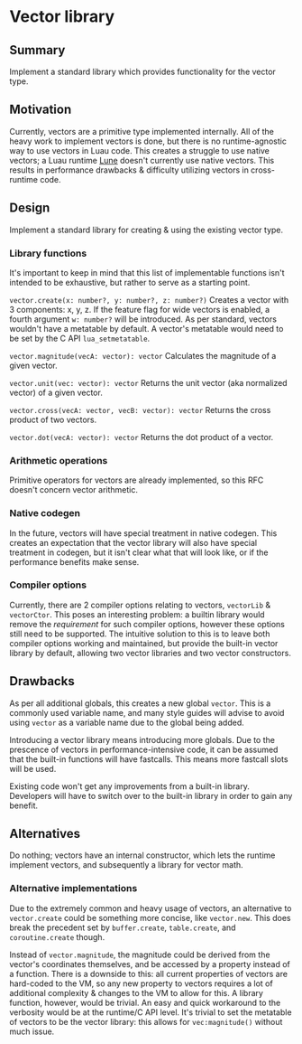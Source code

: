 # Vector library

## Summary

Implement a standard library which provides functionality for the vector type.

## Motivation

Currently, vectors are a primitive type implemented internally. All of the heavy work to implement vectors is done, but there is no runtime-agnostic way to use vectors in Luau code. This creates a struggle to use native vectors; a Luau runtime [Lune](https://github.com/lune-org/lune) doesn't currently use native vectors. This results in performance drawbacks & difficulty utilizing vectors in cross-runtime code.

## Design

Implement a standard library for creating & using the existing vector type.

### Library functions

It's important to keep in mind that this list of implementable functions isn't intended to be exhaustive, but rather to serve as a starting point.

`vector.create(x: number?, y: number?, z: number?)`
Creates a vector with 3 components: x, y, z. If the feature flag for wide vectors is enabled, a fourth argument `w: number?` will be introduced. As per standard, vectors wouldn't have a metatable by default. A vector's metatable would need to be set by the C API `lua_setmetatable`.

`vector.magnitude(vecA: vector): vector`
Calculates the magnitude of a given vector.

`vector.unit(vec: vector): vector`
Returns the unit vector (aka normalized vector) of a given vector.

`vector.cross(vecA: vector, vecB: vector): vector`
Returns the cross product of two vectors.

`vector.dot(vecA: vector): vector`
Returns the dot product of a vector.

### Arithmetic operations

Primitive operators for vectors are already implemented, so this RFC doesn't concern vector arithmetic.

### Native codegen

In the future, vectors will have special treatment in native codegen. This creates an expectation that the vector library will also have special treatment in codegen, but it isn't clear what that will look like, or if the performance benefits make sense.

### Compiler options

Currently, there are 2 compiler options relating to vectors, `vectorLib` & `vectorCtor`. This poses an interesting problem: a builtin library would remove the _requirement_ for such compiler options, however these options still need to be supported. The intuitive solution to this is to leave both compiler options working and maintained, but provide the built-in vector library by default, allowing two vector libraries and two vector constructors.

## Drawbacks

As per all additional globals, this creates a new global `vector`. This is a commonly used variable name, and many style guides will advise to avoid using `vector` as a variable name due to the global being added.

Introducing a vector library means introducing more globals. Due to the prescence of vectors in performance-intensive code, it can be assumed that the built-in functions will have fastcalls. This means more fastcall slots will be used.

Existing code won't get any improvements from a built-in library. Developers will have to switch over to the built-in library in order to gain any benefit.

## Alternatives

Do nothing; vectors have an internal constructor, which lets the runtime implement vectors, and subsequently a library for vector math.

### Alternative implementations

Due to the extremely common and heavy usage of vectors, an alternative to `vector.create` could be something more concise, like `vector.new`. This does break the precedent set by `buffer.create`, `table.create`, and `coroutine.create` though.

Instead of `vector.magnitude`, the magnitude could be derived from the vector's coordinates themselves, and be accessed by a property instead of a function. There is a downside to this: all current properties of vectors are hard-coded to the VM, so any new property to vectors requires a lot of additional complexity & changes to the VM to allow for this. A library function, however, would be trivial. An easy and quick workaround to the verbosity would be at the runtime/C API level. It's trivial to set the metatable of vectors to be the vector library: this allows for `vec:magnitude()` without much issue.
